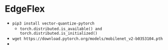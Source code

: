 # EdgeFlex

- `pip3 install vector-quantize-pytorch`
  - `torch.distributed.is_available() and torch.distributed.is_initialized()`
- `wget https://download.pytorch.org/models/mobilenet_v2-b0353104.pth`
- 